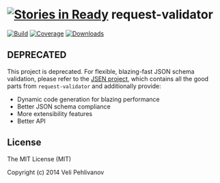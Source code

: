 [![Stories in Ready](https://badge.waffle.io/bugventure/request-validator.png?label=ready&title=Ready)](https://waffle.io/bugventure/request-validator)
request-validator
=================

[![Build][travis-img]][travis-url] [![Coverage][coveralls-img]][coveralls-url] [![Downloads][downloads-img]][npm-url]

## DEPRECATED

This project is deprecated. For flexible, blazing-fast JSON schema validation, please refer to the [JSEN project](https://github.com/bugventure/jsen), which contains all the good parts from `request-validator` and additionally provide:

* Dynamic code generation for blazing performance
* Better JSON schema compliance
* More extensibility features
* Better API

## License

The MIT License (MIT)

Copyright (c) 2014 Veli Pehlivanov

[travis-url]: https://travis-ci.org/bugventure/request-validator
[travis-img]: https://travis-ci.org/bugventure/request-validator.svg?branch=master
[npm-url]: https://www.npmjs.org/package/request-validator
[downloads-img]: http://img.shields.io/npm/dm/request-validator.svg
[coveralls-img]: https://img.shields.io/coveralls/bugventure/request-validator.svg
[coveralls-url]: https://coveralls.io/r/bugventure/request-validator